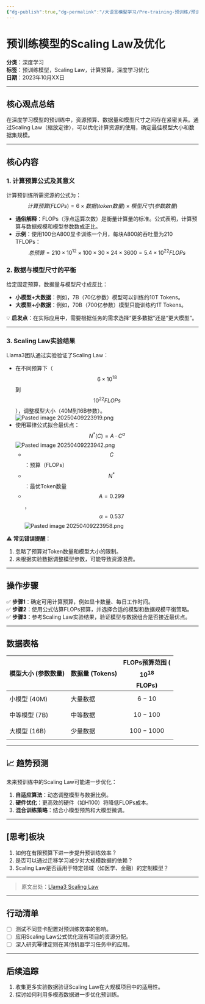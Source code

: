 ```yaml
---
{"dg-publish":true,"dg-permalink":"/大语言模型学习/Pre-training-预训练/预训练过程/预训练的Scaling-Law","dg-home":false,"dg-description":"在此输入笔记的描述","dg-hide":false,"dg-hide-title":false,"dg-show-backlinks":true,"dg-show-local-graph":true,"dg-show-inline-title":true,"dg-pinned":false,"dg-passphrase":"在此输入访问密码","dg-enable-mathjax":false,"dg-enable-mermaid":false,"dg-enable-uml":false,"dg-note-icon":0,"dg-enable-dataview":false,"tags":["NLP"],"permalink":"/大语言模型学习/Pre-training-预训练/预训练过程/预训练的Scaling-Law/","dgShowBacklinks":true,"dgShowLocalGraph":true,"dgShowInlineTitle":true,"dgPassFrontmatter":true,"noteIcon":0,"created":"2025-04-09T22:34:27.033+08:00","updated":"2025-04-09T22:39:59.353+08:00"}
---
```




# 预训练模型的Scaling Law及优化
**分类**：深度学习  
**标签**：预训练模型，Scaling Law，计算预算，深度学习优化  
**日期**：2023年10月XX日  

---

## 核心观点总结
在深度学习模型的预训练中，资源预算、数据量和模型尺寸之间存在紧密关系。通过Scaling Law（缩放定律），可以优化计算资源的使用，确定最佳模型大小和数据集规模。

---


## 核心内容

### 1. **计算预算公式及其意义**
计算预训练所需资源的公式为：
$$
计算预算 (FLOPs) = 6 \times 数据(token 数量) \times 模型尺寸(参数数量)
$$
- **通俗解释**：FLOPs（浮点运算次数）是衡量计算量的标准。公式表明，计算预算与数据规模和模型参数数成正比。
- **示例**：使用100台A800显卡训练一个月，每块A800的吞吐量为210 TFLOPs：
  $$
  总预算 = 210 \times 10^{12} \times 100 \times 30 \times 24 \times 3600 = 5.4 \times 10^{22} FLOPs
  $$


### 2. **数据与模型尺寸的平衡**
给定固定预算，数据量与模型尺寸成反比：
- **小模型+大数据**：例如，7B（70亿参数）模型可以训练约10T Tokens。
- **大模型+小数据**：例如，70B（700亿参数）模型只能训练约1T Tokens。

💡 **启发点**：在实际应用中，需要根据任务的需求选择“更多数据”还是“更大模型”。

---


### 3. **Scaling Law实验结果**
Llama3团队通过实验验证了Scaling Law：
- 在不同预算下（$$6 \times 10^{18}$$到$$10^{22} FLOPs$$），调整模型大小（40M到16B参数）。![Pasted image 20250409223919.png](/img/user/%E9%99%84%E4%BB%B6/Pasted%20image%2020250409223919.png)
- 使用幂律公式拟合最优点：
  $$
  N^*(C) = A \cdot C^\alpha
  $$![Pasted image 20250409223942.png](/img/user/%E9%99%84%E4%BB%B6/Pasted%20image%2020250409223942.png)
  - $$C$$：预算（FLOPs）
  - $$N^*$$：最优Token数量
  - $$A=0.299$$，$$\alpha=0.537$$![Pasted image 20250409223958.png](/img/user/%E9%99%84%E4%BB%B6/Pasted%20image%2020250409223958.png)

⚠ **常见错误提醒**：
1. 忽略了预算对Token数量和模型大小的限制。
2. 未根据实验数据调整模型参数，可能导致资源浪费。

---


## 操作步骤
✅ **步骤1**：确定可用计算预算，例如显卡数量、每日工作时间。  
✅ **步骤2**：使用公式估算FLOPs预算，并选择合适的模型和数据规模平衡策略。  
✅ **步骤3**：参考Scaling Law实验结果，验证模型与数据组合是否接近最优点。

---


## 数据表格
| 模型大小 (参数数量) | 数据量 (Tokens) | FLOPs预算范围 ($$10^{18}$$ FLOPs) |
|---------------------|----------------|----------------------------------|
| 小模型 (40M)       | 大量数据       | $$6 - 10$$                       |
| 中等模型 (7B)      | 中等数据       | $$10 - 100$$                     |
| 大模型 (16B)       | 少量数据       | $$100 - 1000$$                   |

---


## 📈 趋势预测
未来预训练中的Scaling Law可能进一步优化：
1. **自适应算法**：动态调整模型与数据比例。
2. **硬件优化**：更高效的硬件（如H100）将降低FLOPs成本。
3. **混合训练策略**：结合小模型预热和大模型微调。

---


## [思考]板块
1. 如何在有限预算下进一步提升预训练效率？  
2. 是否可以通过迁移学习减少对大规模数据的依赖？  
3. Scaling Law是否适用于特定领域（如医学、金融）的定制模型？

---

> 原文出处：[Llama3 Scaling Law](https://developer.nvidia.com/cuda-gpus)

---


## 行动清单
- [ ] 测试不同显卡配置对预训练效率的影响。  
- [ ] 应用Scaling Law公式优化现有项目的资源分配。  
- [ ] 深入研究幂律定则在其他机器学习任务中的应用。

---


## 后续追踪
1. 收集更多实验数据验证Scaling Law在大规模项目中的适用性。  
2. 探讨如何利用多模态数据进一步优化预训练。
